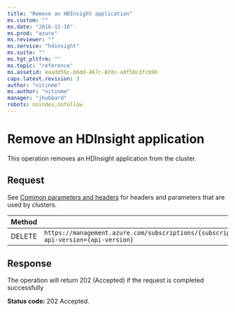 ```yaml
---
title: "Remove an HDInsight application"
ms.custom: ""
ms.date: "2016-11-16"
ms.prod: "azure"
ms.reviewer: ""
ms.service: "hdinsight"
ms.suite: ""
ms.tgt_pltfrm: ""
ms.topic: "reference"
ms.assetid: eaadd5bc-b6dd-467c-82dc-a9f50c3fcb98
caps.latest.revision: 3
author: "nitinme"
ms.author: "nitinme"
manager: "jhubbard"
robots: noindex,nofollow
---
```

# Remove an HDInsight application
This operation removes an HDInsight application from the cluster.  
  
## Request  
 See [Common parameters and headers](../HDInsightREST/hdinsight-resource-provider-rest.md#bk_common) for headers and parameters that are used by clusters.  
  
|Method|Request URI|  
|------------|-----------------|  
|DELETE|`https://management.azure.com/subscriptions/{subscriptionId}/resourceGroups/{resourceGroupName}/providers/Microsoft.HDInsight/clusters/{clustername}/applications/{applicationName}?api-version={api-version}`|  
  
## Response  
 The operation will return 202 (Accepted) if the request is completed successfully  
  
 **Status code:** 202 Accepted.